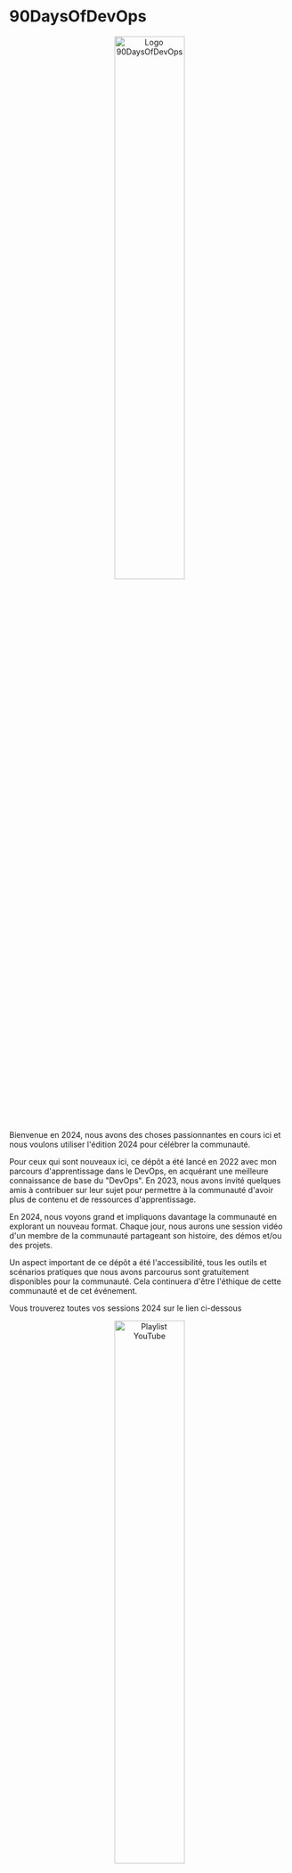 # 90DaysOfDevOps

<p align="center">
 <img src="logo.png?raw=true" alt="Logo 90DaysOfDevOps" width="50%" height="50%" />
</p>

Bienvenue en 2024, nous avons des choses passionnantes en cours ici et nous voulons utiliser l'édition 2024 pour célébrer la communauté.

Pour ceux qui sont nouveaux ici, ce dépôt a été lancé en 2022 avec mon parcours d'apprentissage dans le DevOps, en acquérant une meilleure connaissance de base du "DevOps". En 2023, nous avons invité quelques amis à contribuer sur leur sujet pour permettre à la communauté d'avoir plus de contenu et de ressources d'apprentissage.

En 2024, nous voyons grand et impliquons davantage la communauté en explorant un nouveau format. Chaque jour, nous aurons une session vidéo d'un membre de la communauté partageant son histoire, des démos et/ou des projets.

Un aspect important de ce dépôt a été l'accessibilité, tous les outils et scénarios pratiques que nous avons parcourus sont gratuitement disponibles pour la communauté. Cela continuera d'être l'éthique de cette communauté et de cet événement.

Vous trouverez toutes vos sessions 2024 sur le lien ci-dessous

<p align="center">
<a href="https://www.youtube.com/playlist?list=PLsKoqAvws1psCnkDaTPRHaqcTLSTPDFBR">
 <img src="2024/Images/YouTubePlaylist.jpg?raw=true" alt="Playlist YouTube" width="50%" height="50%" />
</a>
</p>

[![ko-fi](https://ko-fi.com/img/githubbutton_sm.svg)](https://ko-fi.com/N4N33YRCS)

Si vous avez des questions et souhaitez vous impliquer, rejoignez le Discord et partagez vos questions et histoires avec la communauté.

[![](https://dcbadge.vercel.app/api/server/vqwPrNQsyK)](https://discord.gg/vqwPrNQsyK)

Ou contactez-nous via Twitter, mon pseudo est [@MichaelCade1](https://twitter.com/MichaelCade1). Vous pouvez également trouver les auteurs de 2023 sur Twitter en suivant les liens ci-dessous.

## Agenda

- [✔️][✔️] ♾️ 1 > [2024 - Édition Communautaire - Introduction](2024/Days/day01.md) - Michael Cade
- [✔️][✔️] ♾️ 2 > [L'Usine Numérique](2024/Days/day02.md) - Romano Roth
- [✔️][✔️] ♾️ 3 > [Équipes d'ingénierie à haute performance et le Saint Graal](2024/Days/day03.md) - Jeremy Meiss
- [✔️][✔️] ♾️ 4 > [Gérer les Add-Ons Kubernetes pour plusieurs clusters en utilisant l'état d'exécution du cluster](2024/Days/day04.md) - Gianluca Mardente
- [✔️][✔️] ♾️ 5 > [Empathie interfonctionnelle](2024/Days/day05.md) - Chris Kranz
- [✔️][✔️] ♾️ 6 > [Kubernetes RBAC avec Ansible](2024/Days/day06.md) - Elif Samedin & Andrei Buzoianu
- [✔️][✔️] ♾️ 7 > [Automatiser comme un pro : Gérer les tracas de l'automatisation des tests](2024/Days/day07.md) - Mesut Durukal
- [✔️][✔️] ♾️ 8 > [Codage Culinaire : Créer des recettes d'infrastructure avec OpenTofu](2024/Days/day08.md) - Kaiwalya Koparkar
- [✔️][✔️] ♾️ 9 > [Pourquoi les développeurs devraient-ils se soucier de la sécurité des conteneurs ?](2024/Days/day09.md) - Eric Smalling
- [✔️][✔️] ♾️ 10 > [Kubernetes est-il trop compliqué ?](2024/Days/day10.md) - Julia Furst
- [✔️][✔️] ♾️ 11 > [Construire la résilience : Un voyage de création et de validation de notre plan de reprise après sinistre](2024/Days/day11.md) - Yedidya Schwartz
- [✔️][✔️] ♾️ 12 > [Connaître vos données : Les statistiques derrière les alertes](2024/Days/day12.md) - Dave McAllister
- [✔️][✔️] ♾️ 13 > [Architecturer pour la polyvalence](2024/Days/day13.md) - Tim Banks
- [✔️][✔️] ♾️ 14 > [Une introduction à la sécurité des API dans Kubernetes](2024/Days/day14.md) - Geoff Burke
- [✔️][✔️] ♾️ 15 > [Utiliser l'analyse des dépendances de code pour décider quoi tester](2024/Days/day15.md) - Patrick Kusebauch
- [✔️][✔️] ♾️ 16 > [Plus intelligent, meilleur, plus rapide, plus fort - Tester à grande échelle](2024/Days/day16.md) - Ada Lündhé
- [✔️][✔️] ♾️ 17 > [Du chaos à la résilience : Décoder les secrets de la préparation à la production](2024/Days/day17.md) - Alejandro Pedraza Borrero
- [✔️][✔️] ♾️ 18 > [L'ingénierie de plateforme ne concerne pas la technologie](2024/Days/day18.md) - Nicolò Cambiaso Erizzo & Francesca Carta
- [✔️][✔️] ♾️ 19 > [Construire des images Docker efficaces et sécurisées avec des builds multi-étapes](2024/Days/day19.md) - Pradumna V Saraf
- [✔️][✔️] ♾️ 20 > [Naviguer dans le vaste terrain du DevOps : Stratégies pour apprendre et rester à jour](2024/Days/day20.md) - Kunal Kushwaha
- [✔️][✔️] ♾️ 21 > [Azure ARM a maintenant Bicep](2024/Days/day21.md) - Tushar Kumar
- [✔️][✔️] ♾️ 22 > [Tester en production avec Kubernetes et Telepresence](2024/Days/day22.md) - Mohammad-Ali A'râbi
- [✔️][✔️] ♾️ 23 > [SQL Server 2022 sur des conteneurs Linux et Kubernetes de zéro à héros !](2024/Days/day23.md) - Yitzhak David
- [✔️][✔️] ♾️ 24 > [DevSecOps - Défini, expliqué et exploré](2024/Days/day24.md) - Sameer Paradkar
- [✔️][✔️] ♾️ 25 > [Kube-Nation : Explorer le pays de Kubernetes](2024/Days/day25.md) - Siddhant Khisty & Aakansha Priya
- [✔️][✔️] ♾️ 26 > [Couverture de code avancée avec Jenkins et mocking d'API](2024/Days/day26.md) - Oleg Nenashev
- [✔️][✔️] ♾️ 27 > [De l'automatisation à l'automatique - Gestion de l'infrastructure basée sur les événements avec Ansible](2024/Days/day27.md) - Daniel Bodky
- [✔️][✔️] ♾️ 28 > [Talos Linux sur VMware vSphere](2024/Days/day28.md) - Michael Cade
- [✔️][✔️] ♾️ 29 > [Introduction pratique au traçage OpenTelemetry](2024/Days/day29.md) - Nicolas Fränkel
- [✔️][✔️] ♾️ 30 > [Comment GitHub livre GitHub en utilisant GitHub](2024/Days/day30.md) - April Edwards
- [✔️][✔️] ♾️ 31 > [GitOps sur AKS](2024/Days/day31.md) - Richard Hooper, Wesley Haakman, Karl Cooke
- [✔️][✔️] ♾️ 32 > [Craquer le code du choléra : Perspectives victoriennes pour les technologues d'aujourd'hui](2024/Days/day32.md) - Simon Copsey
- [✔️][✔️] ♾️ 33 > [GitOps simplifié avec ArgoCD et GitHub Actions](2024/Days/day33.md) - Arsh Sharma
- [✔️][✔️] ♾️ 34 > [Comment implémenter des pipelines de déploiement automatisés pour vos projets DevOps](2024/Days/day34.md) - Neel Shah
- [✔️][✔️] ♾️ 35 > [Azure pour les opérateurs DevSecOps](2024/Days/day35.md) - Kevin Evans
- [✔️][✔️] ♾️ 36 > [Super-pouvoirs du Policy-as-Code ! Repenser l'IaC moderne avec Service Mesh et CNI](2024/Days/day36.md) - Kat Morgan & Marino Wijay
- [✔️][✔️] ♾️ 37 > [Le manuel DevOps maigre : Faire un succès dès le premier jour](2024/Days/day37.md) - Aman Sharma
- [✔️][✔️] ♾️ 38 > [Normes ouvertes : Promouvoir l'innovation cloud-native](2024/Days/day38.md) - Kunal Verma
- [✔️][✔️] ♾️ 39 > [Le TLS dans Kubernetes est-il vraiment si difficile à comprendre ?](2024/Days/day39.md) - Shivang Shandilya
- [✔️][✔️] ♾️ 40 > [Infrastructure as Code - Un aperçu d'Azure Bicep et Terraform](2024/Days/day40.md) - Sarah Lean
- [✔️][✔️] ♾️ 41 > [Mon parcours pour réimaginer le DevOps : Accueillir la deuxième vague](2024/Days/day41.md) - Brit Myers
- [✔️][✔️] ♾️ 42 > [L'étoile polaire : Sécurité pilotée par les risques](2024/Days/day42.md) - Jonny Tyers
- [✔️][✔️] ♾️ 43 > [Allons sans sidecar dans Ambient Mesh !](2024/Days/day43.md) - Leon Nunes
- [✔️][✔️] ♾️ 44 > [Explorer Firecracker](2024/Days/day44.md) - Irine Kokilashvili
- [✔️][✔️] ♾️ 45 > [Solutions DevOps Microsoft ou comment intégrer le meilleur d'Azure DevOps et GitHub](2024/Days/day45.md) - Peter De Tender
- [✔️][✔️] ♾️ 46 > [Maîtriser AWS Systems Manager : Simplifier la gestion de l'infrastructure](2024/Days/day46.md) - Adit Modi
- [✔️][✔️] ♾️ 47 > [Azure logic app, low / no code](2024/Days/day47.md) - Ian Engelbrecht
- [✔️][✔️] ♾️ 48 > [Des puddings aux plateformes : Donner vie aux idées avec ChatGPT](2024/Days/day48.md) - Anthony Spiteri
- [✔️][✔️] ♾️ 49 > [De la confusion à la clarté : Comment Gherkin et Specflow garantissent des exigences claires et des applications sans bug](2024/Days/day49.md) - Steffen Jørgensen
- [✔️][✔️] ♾️ 50 > [État du cloud natif 2024](2024/Days/day50.md) - Saiyam Pathak
- [✔️][✔️] ♾️ 51 > [DevOps avec Windows](2024/Days/day51.md) - Nuno do Carmo
- [✔️][✔️] ♾️ 52 > [Créer un conteneur de développement personnalisé pour votre GitHub Codespace pour commencer avec Terraform sur Azure](2024/Days/day52.md) - Patrick Koch
- [✔️][✔️] ♾️ 53 > [Gickup - Gardez vos dépôts en sécurité](2024/Days/day53.md) - Andreas Wachter
- [✔️][✔️] ♾️ 54 > [Maîtriser AWS OpenSearch : Série de provisionnement Terraform et d'efficacité des coûts](2024/Days/day54.md) - Ranjini Ganeshan
- [✔️][✔️] ♾️ 55 > [Réunir IaC et CM avec le fournisseur Terraform pour Ansible](2024/Days/day55.md) - Razvan Ionescu
- [✔️][✔️] ♾️ 56 > [Déploiement automatisé de bases de données dans le processus DevOps](2024/Days/day56.md) - Marc Müller
- [✔️][✔️] ♾️ 57 > [Un guide pratique pour le développement piloté par les tests du code d'infrastructure](2024/Days/day57.md) - David Pazdera
- [✔️][✔️] ♾️ 58 > [La poussée technologique inverse](2024/Days/day58.md) - Rom Adams
- [✔️][✔️] ♾️ 59 > [Pipelines de livraison continue pour l'infrastructure cloud](2024/Days/day59.md) - Michael Lihs
- [✔️][✔️] ♾️ 60 > [Migration d'un monolithe vers le cloud-native et les obstacles que vous ne connaissez pas](2024/Days/day60.md) - JJ Asghar
- [✔️][✔️] ♾️ 61 > [Démystifier la modernisation : Le véritable potentiel de la technologie cloud](2024/Days/day61.md) - Anupam Phoghat
- [✔️][✔️] ♾️ 62 > [Déplacer vers la gauche pour DevSecOps en utilisant les plateformes Edge modernes](2024/Days/day62.md) - Michael Grimshaw & Lauren Bradley
- [✔️][✔️] ♾️ 63 > [Plonger dans les espaces de noms de réseau de conteneurs](2024/Days/day63.md) - Marino Wijay
- [✔️][✔️] ♾️ 64 > [Faisons du DevOps : Écrire une nouvelle source de données Terraform/Tofu AzureRm - Toutes les étapes !](2024/Days/day64.md) - Kyler Middleton
- [✔️][✔️] ♾️ 65 > [DevOps pertinent pour Azure pour les non-codeurs](2024/Days/day65.md) - Sucheta Gawade
- [✔️][✔️] ♾️ 66 > [Le parcours d'un développeur vers le DevOps : La synergie de deux mondes](2024/Days/day66.md) - Jonah Andersson
- [✔️][✔️] ♾️ 67 > [L'art du DevOps : Harmoniser le code, la culture et la livraison continue](2024/Days/day67.md) - Rohit Ghumare
- [✔️][✔️] ♾️ 68 > [Service Mesh pour Kubernetes 101 : La sauce secrète pour une gestion sans effort des microservices](2024/Days/day68.md) - Mohd Imran
- [✔️][✔️] ♾️ 69 > [Améliorer la sécurité, la visibilité et le contrôle logique de réseau de Kubernetes](2024/Days/day69.md) - Dean Lewis
- [✔️][✔️] ♾️ 70 > [Adoption simplifiée du cloud avec le module Azure Landing Zone de Microsoft Terraform](2024/Days/day70.md) - Simone Bennett
- [✔️][✔️] ♾️ 71 > [Les chatbots vont détruire les infrastructures et vos factures cloud](2024/Days/day71.md) - Stanislas Girard
- [✔️][✔️] ♾️ 72 > [Infrastructure as Code avec Pulumi](2024/Days/day72.md) - Scott Lowe
- [✔️][✔️] ♾️ 73 > [Introduction au cadre de test Terraform](2024/Days/day73.md) - Ned Bellavance
- [✔️][✔️] ♾️ 74 > [Identité fédérée des charges de travail avec Azure DevOps et Terraform](2024/Days/day74.md) - Arindam Mitra
- [✔️][✔️] ♾️ 75 > [Développement distrait](2024/Days/day75.md) - Josh Ether
- [✔️][✔️] ♾️ 76 > [Tout ce que vous devez savoir sur AWS CDK](2024/Days/day76.md) - Amogha Kancharla
- [✔️][✔️] ♾️ 77 > [Connectez-vous aux API Microsoft dans les pipelines Azure DevOps en utilisant Workload Identity Federation](2024/Days/day77.md) - Jan Vidar Elven
- [✔️][✔️] ♾️ 78 > [Mise à l'échelle des déploiements Terraform avec GitHub Actions : Configurations essentielles](2024/Days/day78.md) - Thomas Thornton
- [✔️][✔️] ♾️ 79 > [DevEdOps](2024/Days/day79.md) - Adam Leskis
- [✔️][✔️] ♾️ 80 > [Débloquer les meilleures pratiques de dépannage K8s avec Botkube](2024/Days/day80.md) - Maria Ashby
- [✔️][✔️] ♾️ 81 > [Utiliser Kubernetes pour construire une meilleure expérience de développement cloud-native](2024/Days/day81.md) - Nitish Kumar
- [✔️][✔️] ♾️ 82 > [Conteneurs de développement dans VS Code](2024/Days/day82.md) - Chris Ayers
- [✔️][✔️] ♾️ 83 > [Économiser les coûts cloud en utilisant les métriques Prometheus existantes](2024/Days/day83.md) - Pavan Gudiwada
- [✔️][✔️] ♾️ 84 > [Pirater Kubernetes pour les débutants](2024/Days/day84.md) - Benoit Entzmann
- [✔️][✔️] ♾️ 85 > [Réutiliser, ne pas répéter - Créer une bibliothèque de modules Infrastructure as Code](2024/Days/day85.md) - Sam Cogan
- [✔️][✔️] ♾️ 86 > [Outils pour rendre votre terminal DevOps et Kubernetes friendly](2024/Days/day86.md) - Maryam Tavakkoli
- [✔️][✔️] ♾️ 87 > [Tests de performance pratiques avec k6](2024/Days/day87.md) - Pepe Cano
- [✔️][✔️] ♾️ 88 > [Ce que les développeurs veulent des portails de développement interne](2024/Days/day88.md) - Ganesh Datta
- [✔️][✔️] ♾️ 89 > [Semer des infrastructures : Fusionner Terraform avec l'IA générative pour des jardins DevOps sans effort](2024/Days/day89.md) - Renaldi Gondosubroto
- [✔️][✔️] ♾️ 90 > [Lutter contre le feu par le feu : Pourquoi nous ne pouvons pas toujours prévenir les problèmes techniques avec plus de technologie](2024/Days/day90.md) - Anaïs Urlichs
- [✔️][✔️] ♾️ 91 > [Topologies d'équipe et ingénierie de plateforme](2024/Days/day90.md) - Joep Piscaer